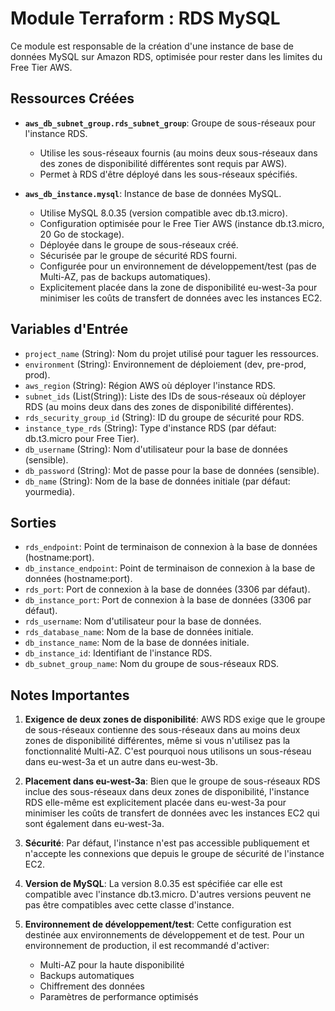 # Module Terraform : RDS MySQL

Ce module est responsable de la création d'une instance de base de données MySQL sur Amazon RDS, optimisée pour rester dans les limites du Free Tier AWS.

## Ressources Créées

* **`aws_db_subnet_group.rds_subnet_group`**: Groupe de sous-réseaux pour l'instance RDS.
  * Utilise les sous-réseaux fournis (au moins deux sous-réseaux dans des zones de disponibilité différentes sont requis par AWS).
  * Permet à RDS d'être déployé dans les sous-réseaux spécifiés.

* **`aws_db_instance.mysql`**: Instance de base de données MySQL.
  * Utilise MySQL 8.0.35 (version compatible avec db.t3.micro).
  * Configuration optimisée pour le Free Tier AWS (instance db.t3.micro, 20 Go de stockage).
  * Déployée dans le groupe de sous-réseaux créé.
  * Sécurisée par le groupe de sécurité RDS fourni.
  * Configurée pour un environnement de développement/test (pas de Multi-AZ, pas de backups automatiques).
  * Explicitement placée dans la zone de disponibilité eu-west-3a pour minimiser les coûts de transfert de données avec les instances EC2.

## Variables d'Entrée

* `project_name` (String): Nom du projet utilisé pour taguer les ressources.
* `environment` (String): Environnement de déploiement (dev, pre-prod, prod).
* `aws_region` (String): Région AWS où déployer l'instance RDS.
* `subnet_ids` (List(String)): Liste des IDs de sous-réseaux où déployer RDS (au moins deux dans des zones de disponibilité différentes).
* `rds_security_group_id` (String): ID du groupe de sécurité pour RDS.
* `instance_type_rds` (String): Type d'instance RDS (par défaut: db.t3.micro pour Free Tier).
* `db_username` (String): Nom d'utilisateur pour la base de données (sensible).
* `db_password` (String): Mot de passe pour la base de données (sensible).
* `db_name` (String): Nom de la base de données initiale (par défaut: yourmedia).

## Sorties

* `rds_endpoint`: Point de terminaison de connexion à la base de données (hostname:port).
* `db_instance_endpoint`: Point de terminaison de connexion à la base de données (hostname:port).
* `rds_port`: Port de connexion à la base de données (3306 par défaut).
* `db_instance_port`: Port de connexion à la base de données (3306 par défaut).
* `rds_username`: Nom d'utilisateur pour la base de données.
* `rds_database_name`: Nom de la base de données initiale.
* `db_instance_name`: Nom de la base de données initiale.
* `db_instance_id`: Identifiant de l'instance RDS.
* `db_subnet_group_name`: Nom du groupe de sous-réseaux RDS.

## Notes Importantes

1. **Exigence de deux zones de disponibilité**: AWS RDS exige que le groupe de sous-réseaux contienne des sous-réseaux dans au moins deux zones de disponibilité différentes, même si vous n'utilisez pas la fonctionnalité Multi-AZ. C'est pourquoi nous utilisons un sous-réseau dans eu-west-3a et un autre dans eu-west-3b.

2. **Placement dans eu-west-3a**: Bien que le groupe de sous-réseaux RDS inclue des sous-réseaux dans deux zones de disponibilité, l'instance RDS elle-même est explicitement placée dans eu-west-3a pour minimiser les coûts de transfert de données avec les instances EC2 qui sont également dans eu-west-3a.

3. **Sécurité**: Par défaut, l'instance n'est pas accessible publiquement et n'accepte les connexions que depuis le groupe de sécurité de l'instance EC2.

4. **Version de MySQL**: La version 8.0.35 est spécifiée car elle est compatible avec l'instance db.t3.micro. D'autres versions peuvent ne pas être compatibles avec cette classe d'instance.

5. **Environnement de développement/test**: Cette configuration est destinée aux environnements de développement et de test. Pour un environnement de production, il est recommandé d'activer:
   * Multi-AZ pour la haute disponibilité
   * Backups automatiques
   * Chiffrement des données
   * Paramètres de performance optimisés
